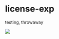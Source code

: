# license-exp
testing, throwaway


<a href="https://asciinema.org/a/cUDdH7Ith6NCQwtbuRXNBzFoF" target="_blank"><img src="https://asciinema.org/a/cUDdH7Ith6NCQwtbuRXNBzFoF.svg?t=0?rows=25?size=medium" /></a>
